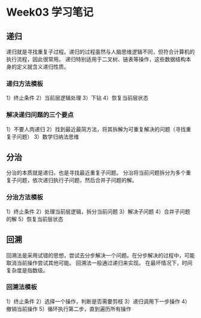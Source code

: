 # Week03 学习笔记

## 递归
递归就是寻找重复子过程。递归的过程虽然与人脑思维逻辑不同，但符合计算机的执行流程，因此很常用。
递归特别适用于二叉树、链表等操作，这些数据结构本身的定义就含义递归性质。

### 递归方法模板
1）终止条件
2）当前层逻辑处理
3）下钻
4）恢复当前层状态

### 解决递归问题的三个要点
1）不要人肉递归
2）找到最近最简方法，将其拆解为可重复解决的问题（寻找重复子问题）
3）数学归纳法思维


## 分治
分治的本质就是递归，也是寻找最近重复子问题。
分治将当前问题拆分为多个重复子问题，依次递归执行子问题，然后合并子问题的解。

### 分治方法模板
1）终止条件
2）处理当前层逻辑，拆分当前问题
3）解决子问题
4）合并子问题的解
5）恢复当前层状态


## 回溯
回溯法是采用试错的思想，尝试去分步解决一个问题。在分步解决的过程中，可能取消当前操作尝试其他可能。
回溯法一般通过递归来实现。
在最坏情况下，时间复杂度是指数级。

### 回溯法模板
1）终止条件
2）选择一个操作，判断是否需要剪枝
3）递归调用下一步操作
4）撤销当前操作
5）循环执行第二步，直到遍历所有操作

